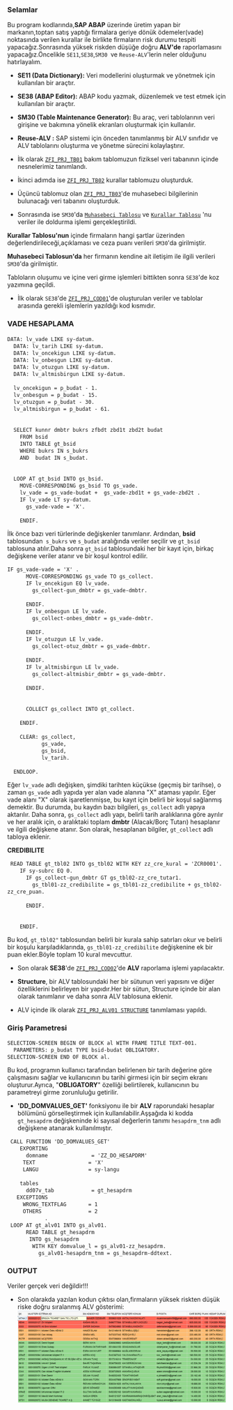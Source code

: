 ### Selamlar
 Bu program kodlarında,**SAP ABAP** üzerinde üretim yapan bir markanın,toptan satış yaptığı firmalara geriye dönük ödemeler(vade) noktasında verilen kurallar ile birlikte firmaların risk durumu tespiti yapacağız.Sonrasında yüksek riskden düşüğe  doğru **ALV'de**  raporlamasını yapacağız.Öncelikle `SE11`,`SE38`,`SM30 `ve `Reuse-ALV`'lerin neler olduğunu hatırlayalım.

- **SE11 (Data Dictionary):** Veri modellerini oluşturmak ve yönetmek için kullanılan bir araçtır. 
- **SE38 (ABAP Editor):** ABAP kodu yazmak, düzenlemek ve test etmek için kullanılan bir araçtır.
- **SM30 (Table Maintenance Generator):** Bu araç, veri tablolarının veri girişine ve bakımına yönelik ekranları oluşturmak için kullanılır.
- **Reuse-ALV :** SAP sistemi için önceden tanımlanmış bir ALV sınıfıdır ve ALV tablolarını oluşturma ve yönetme sürecini kolaylaştırır.


- İlk olarak [`ZFI_PRJ_TB01`](https://github.com/frkylmz5234/SAP-ABAP/blob/main/ZFI_PRJ_TB01.png) bakım tablomuzun fiziksel veri tabanının içinde nesnelerimiz tanımlandı.
- İkinci adımda ise [`ZFI_PRJ_TB02`](https://github.com/frkylmz5234/SAP-ABAP/blob/main/ZFI_PRJ_TB02.png) kurallar tablomuzu oluşturduk.
- Üçüncü tablomuz olan [`ZFI_PRJ_TB03`](https://github.com/frkylmz5234/SAP-ABAP/blob/main/ZFI_PRJ_TB03.png)'de muhasebeci bilgilerinin bulunacağı veri tabanını oluşturduk.
- Sonrasında ise `SM30`'da [`Muhasebeci Tablosu`](https://github.com/frkylmz5234/SAP-ABAP/blob/main/ZFI_PRJ_TB03.XLSX) ve [`Kurallar Tablosu`](https://github.com/frkylmz5234/SAP-ABAP/blob/main/ZFI_PRJ_TB02.XLSX) 'nu veriler ile doldurma işlemi gerçekleştirildi.


**Kurallar Tablosu'nun** içinde firmaların hangi şartlar üzerinden değerlendirileceği,açıklaması ve ceza puanı verileri `SM30`'da girilmiştir.

**Muhasebeci Tablosun'da** her firmanın kendine ait  iletişim ile ilgili verileri `SM30`'da girilmiştir.
 
Tabloların oluşumu ve içine veri girme işlemleri bittikten sonra `SE38`'de koz yazımına geçildi.

- İlk olarak `SE38`'de [`ZFI_PRJ_COD01`](https://github.com/frkylmz5234/SAP-ABAP/blob/main/ZFI_PRJ_COD01)'de oluşturulan veriler ve tablolar arasında gerekli işlemlerin yazıldığı kod kısmıdır.

### VADE HESAPLAMA
```
DATA: lv_vade LIKE sy-datum.
  DATA: lv_tarih LIKE sy-datum.
  DATA: lv_oncekigun LIKE sy-datum.
  DATA: lv_onbesgun LIKE sy-datum.
  DATA: lv_otuzgun LIKE sy-datum.
  DATA: lv_altmisbirgun LIKE sy-datum.

  lv_oncekigun = p_budat - 1.
  lv_onbesgun = p_budat - 15.
  lv_otuzgun = p_budat - 30.
  lv_altmisbirgun = p_budat - 61.


  SELECT kunnr dmbtr bukrs zfbdt zbd1t zbd2t budat
    FROM bsid
    INTO TABLE gt_bsid
    WHERE bukrs IN s_bukrs
    AND  budat IN s_budat.


  LOOP AT gt_bsid INTO gs_bsid.
    MOVE-CORRESPONDING gs_bsid TO gs_vade.
    lv_vade = gs_vade-budat +  gs_vade-zbd1t + gs_vade-zbd2t .
    IF lv_vade LT sy-datum.
      gs_vade-vade = 'X'.

    ENDIF.
```

İlk önce bazı veri türlerinde değişkenler tanımlanır. Ardından, **bsid** tablosundan` s_bukrs` ve `s_budat` aralığında veriler seçilir ve `gt_bsid` tablosuna atılır.Daha sonra `gt_bsid` tablosundaki her bir kayıt için, birkaç değişkene veriler atanır ve bir koşul kontrol edilir.




```
IF gs_vade-vade = 'X' .
      MOVE-CORRESPONDING gs_vade TO gs_collect.
      IF lv_oncekigun EQ lv_vade.
        gs_collect-gun_dmbtr = gs_vade-dmbtr.

      ENDIF.
      IF lv_onbesgun LE lv_vade.
        gs_collect-onbes_dmbtr = gs_vade-dmbtr.

      ENDIF.
      IF lv_otuzgun LE lv_vade.
        gs_collect-otuz_dmbtr = gs_vade-dmbtr.

      ENDIF.
      IF lv_altmisbirgun LE lv_vade.
        gs_collect-altmisbir_dmbtr = gs_vade-dmbtr.

      ENDIF.


      COLLECT gs_collect INTO gt_collect.

    ENDIF.

    CLEAR: gs_collect,
           gs_vade,
           gs_bsid,
           lv_tarih.

  ENDLOOP.
```
Eğer `lv_vade` adlı değişken, şimdiki tarihten küçükse (geçmiş bir tarihse), o zaman `gs_vade` adlı yapıda yer alan vade alanına "X" ataması yapılır.
Eğer vade alanı "X" olarak işaretlenmişse, bu kayıt için belirli bir koşul sağlanmış demektir. Bu durumda, bu kaydın bazı bilgileri, `gs_collect` adlı yapıya aktarılır.
Daha sonra, `gs_collect` adlı yapı, belirli tarih aralıklarına göre ayrılır ve her aralık için, o aralıktaki toplam **dmbtr** (Alacak/Borç Tutarı) hesaplanır ve ilgili değişkene atanır.
Son olarak, hesaplanan bilgiler, `gt_collect` adlı tabloya eklenir.



**CREDIBILITE**

```
 READ TABLE gt_tbl02 INTO gs_tbl02 WITH KEY zz_cre_kural = 'ZCR0001'.
    IF sy-subrc EQ 0.
      IF gs_collect-gun_dmbtr GT gs_tbl02-zz_cre_tutar1.
        gs_tbl01-zz_credibilite = gs_tbl01-zz_credibilite + gs_tbl02-zz_cre_puan.

      ENDIF.


    ENDIF.
```

Bu kod, `gt_tbl02"` tablosundan belirli bir kurala sahip satırları okur ve belirli bir koşulu karşıladıklarında, `gs_tbl01-zz_credibilite` değişkenine ek bir puan ekler.Böyle toplam 10 kural mevcuttur.




- Son olarak **SE38**'de [`ZFI_PRJ_COD02`](https://github.com/frkylmz5234/SAP-ABAP/blob/main/ZFI_PRJ_COD02)'de **ALV** raporlama işlemi yapılacaktır.

- **Structure**, bir ALV tablosundaki her bir sütunun veri yapısını ve diğer özelliklerini belirleyen bir yapıdır.Her bir sütun, Structure içinde bir alan olarak tanımlanır ve daha sonra ALV tablosuna eklenir.
- ALV içinde ilk olarak [`ZFI_PRJ_ALV01 STRUCTURE`](https://github.com/frkylmz5234/SAP-ABAP/blob/main/ZFI_PRJ_ALV01%20STRUCTURE.png) tanımlaması yapıldı.

### Giriş Parametresi

```
SELECTION-SCREEN BEGIN OF BLOCK al WITH FRAME TITLE TEXT-001.
  PARAMETERS: p_budat TYPE bsid-budat OBLIGATORY.
SELECTION-SCREEN END OF BLOCK al.
```

Bu kod, programın kullanıcı tarafından belirlenen bir tarih değerine göre çalışmasını sağlar ve kullanıcının bu tarihi girmesi için bir seçim ekranı oluşturur.Ayrıca, "**OBLIGATORY**" özelliği belirtilerek, kullanıcının bu parametreyi girme zorunluluğu getirilir.



- **'DD_DOMVALUES_GET'** fonksiyonu ile bir **ALV** raporundaki hesaplar bölümünü görselleştirmek için kullanılabilir.Aşşağıda ki kodda `gt_hesapdrm` değişkeninde ki sayısal değerlerin tanımı `hesapdrm_tnm` adlı değişkene atanarak kullanılmıştır.

```
 CALL FUNCTION 'DD_DOMVALUES_GET'
    EXPORTING
      domname              = 'ZZ_DO_HESAPDRM'
     TEXT                 = 'X'
     LANGU                = sy-langu

    tables
      dd07v_tab            = gt_hesapdrm
   EXCEPTIONS
     WRONG_TEXTFLAG       = 1
     OTHERS               = 2
            .
 LOOP AT gt_alv01 INTO gs_alv01.
      READ TABLE gt_hesapdrm
       INTO gs_hesapdrm
        WITH KEY domvalue_l = gs_alv01-zz_hesapdrm.
          gs_alv01-hesapdrm_tnm = gs_hesapdrm-ddtext.
```



### OUTPUT
 Veriler gerçek veri değildir!!!
- Son olarakda yazılan kodun çıktısı olan,firmaların yüksek riskten düşük riske doğru sıralanmış ALV gösterimi:
![OUTPUT](OUTPUT.png)




